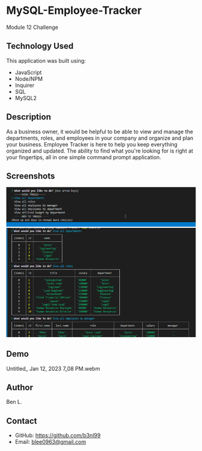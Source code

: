 # MySQL-Employee-Tracker
Module 12 Challenge

## Technology Used
This application was built using:
* JavaScript
* Node/NPM
* Inquirer
* SQL
* MySQL2

## Description
As a business owner, it would be helpful to be able to view and manage the departments, roles, and employees in your company and organize and plan your business. Employee Tracker is here to help you keep everything organized and updated. The ability to find what you're looking for is right at your fingertips, all in one simple command prompt application.


## Screenshots
![screenshot](/lib/img/Screenshot%202023-01-12%20191333.png)
![screenshot](/lib/img/Screenshot%202023-01-12%20191504.png)

## Demo
Untitled_ Jan 12, 2023 7_08 PM.webm

## Author
Ben L.

## Contact
* GitHub: https://github.com/b3nl99
* Email: blee0963@gmail.com

